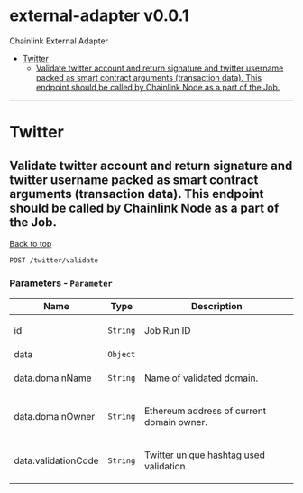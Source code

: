 <a name="top"></a>

# external-adapter v0.0.1

Chainlink External Adapter

- [Twitter](#Twitter)
  - [Validate twitter account and return signature and twitter username packed as smart contract arguments (transaction data). This endpoint should be called by Chainlink Node as a part of the Job.](<#Validate-twitter-account-and-return-signature-and-twitter-username-packed-as-smart-contract-arguments-(transaction-data).-This-endpoint-should-be-called-by-Chainlink-Node-as-a-part-of-the-Job.>)

---

# <a name='Twitter'></a> Twitter

## <a name='Validate-twitter-account-and-return-signature-and-twitter-username-packed-as-smart-contract-arguments-(transaction-data).-This-endpoint-should-be-called-by-Chainlink-Node-as-a-part-of-the-Job.'></a> Validate twitter account and return signature and twitter username packed as smart contract arguments (transaction data). This endpoint should be called by Chainlink Node as a part of the Job.

[Back to top](#top)

```
POST /twitter/validate
```

### Parameters - `Parameter`

| Name                | Type     | Description                                      |
| ------------------- | -------- | ------------------------------------------------ |
| id                  | `String` | <p>Job Run ID</p>                                |
| data                | `Object` |                                                  |
| data.domainName     | `String` | <p>Name of validated domain.</p>                 |
| data.domainOwner    | `String` | <p>Ethereum address of current domain owner.</p> |
| data.validationCode | `String` | <p>Twitter unique hashtag used validation.</p>   |
